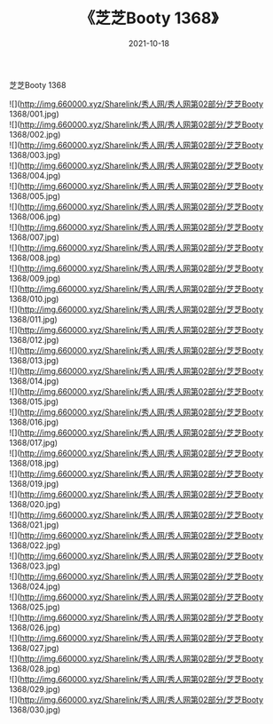 ﻿---
layout: post
title:  《芝芝Booty 1368》
date:   2021-10-18
img: http://img.660000.xyz/Sharelink/秀人网/秀人网第02部分/芝芝Booty 1368/000.jpg
categories: [美女, 清纯, 唯美]
---

芝芝Booty 1368

  ![](http://img.660000.xyz/Sharelink/秀人网/秀人网第02部分/芝芝Booty 1368/001.jpg) <br> ![](http://img.660000.xyz/Sharelink/秀人网/秀人网第02部分/芝芝Booty 1368/002.jpg) <br> ![](http://img.660000.xyz/Sharelink/秀人网/秀人网第02部分/芝芝Booty 1368/003.jpg) <br> ![](http://img.660000.xyz/Sharelink/秀人网/秀人网第02部分/芝芝Booty 1368/004.jpg) <br> ![](http://img.660000.xyz/Sharelink/秀人网/秀人网第02部分/芝芝Booty 1368/005.jpg) <br> ![](http://img.660000.xyz/Sharelink/秀人网/秀人网第02部分/芝芝Booty 1368/006.jpg) <br> ![](http://img.660000.xyz/Sharelink/秀人网/秀人网第02部分/芝芝Booty 1368/007.jpg) <br> ![](http://img.660000.xyz/Sharelink/秀人网/秀人网第02部分/芝芝Booty 1368/008.jpg) <br> ![](http://img.660000.xyz/Sharelink/秀人网/秀人网第02部分/芝芝Booty 1368/009.jpg) <br> ![](http://img.660000.xyz/Sharelink/秀人网/秀人网第02部分/芝芝Booty 1368/010.jpg) <br> ![](http://img.660000.xyz/Sharelink/秀人网/秀人网第02部分/芝芝Booty 1368/011.jpg) <br> ![](http://img.660000.xyz/Sharelink/秀人网/秀人网第02部分/芝芝Booty 1368/012.jpg) <br> ![](http://img.660000.xyz/Sharelink/秀人网/秀人网第02部分/芝芝Booty 1368/013.jpg) <br> ![](http://img.660000.xyz/Sharelink/秀人网/秀人网第02部分/芝芝Booty 1368/014.jpg) <br> ![](http://img.660000.xyz/Sharelink/秀人网/秀人网第02部分/芝芝Booty 1368/015.jpg) <br> ![](http://img.660000.xyz/Sharelink/秀人网/秀人网第02部分/芝芝Booty 1368/016.jpg) <br> ![](http://img.660000.xyz/Sharelink/秀人网/秀人网第02部分/芝芝Booty 1368/017.jpg) <br> ![](http://img.660000.xyz/Sharelink/秀人网/秀人网第02部分/芝芝Booty 1368/018.jpg) <br> ![](http://img.660000.xyz/Sharelink/秀人网/秀人网第02部分/芝芝Booty 1368/019.jpg) <br> ![](http://img.660000.xyz/Sharelink/秀人网/秀人网第02部分/芝芝Booty 1368/020.jpg) <br> ![](http://img.660000.xyz/Sharelink/秀人网/秀人网第02部分/芝芝Booty 1368/021.jpg) <br> ![](http://img.660000.xyz/Sharelink/秀人网/秀人网第02部分/芝芝Booty 1368/022.jpg) <br> ![](http://img.660000.xyz/Sharelink/秀人网/秀人网第02部分/芝芝Booty 1368/023.jpg) <br> ![](http://img.660000.xyz/Sharelink/秀人网/秀人网第02部分/芝芝Booty 1368/024.jpg) <br> ![](http://img.660000.xyz/Sharelink/秀人网/秀人网第02部分/芝芝Booty 1368/025.jpg) <br> ![](http://img.660000.xyz/Sharelink/秀人网/秀人网第02部分/芝芝Booty 1368/026.jpg) <br> ![](http://img.660000.xyz/Sharelink/秀人网/秀人网第02部分/芝芝Booty 1368/027.jpg) <br> ![](http://img.660000.xyz/Sharelink/秀人网/秀人网第02部分/芝芝Booty 1368/028.jpg) <br> ![](http://img.660000.xyz/Sharelink/秀人网/秀人网第02部分/芝芝Booty 1368/029.jpg) <br> ![](http://img.660000.xyz/Sharelink/秀人网/秀人网第02部分/芝芝Booty 1368/030.jpg) <br>